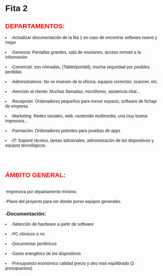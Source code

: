 <html lang="es">
<head>
    <meta charset="UTF-8">
    <meta name="viewport" content="width=device-width, initial-scale=1.0">
    <title>FITA 2</title>
    <style>
        body {
            font-family: Arial, sans-serif;
            margin: 20px;}
	H2 {
	color: red;
	   }
    </style>
</head>
<body>



<H1>Fita 2</H1>

<H2>DEPARTAMENTOS:</H2>

<li>-Actualizar documentación de la fita 1 en caso de encontrar software nuevo y mejor</li>

<br>

<li>-Gerencia: Pantallas grandes, sala de reuniones, acceso remoto a la información</li>

<br>
<li>-Comercial: son nómadas, (Tablet/portátil), mucha seguridad por posibles perdidas</li>

<br>
<li>-Administrativos: No se mueven de la oficina, equipos correctos, scanner, etc.</li>

<br>
<li>-Atención al cliente: Muchas llamadas, micrófonos, asistencia chat...</li>

<br>
<li>-Recepción: Ordenadores pequeños para menor espacio, software de fichaje de empresa</li>

<br>
<li>-Marketing: Redes sociales, web, contenido multimedia, una muy buena impresora...</li>

<br>
<li>-Formación: Ordenadores potentes para pruebas de apps</li>

<br>
<li>-IT: Soporte técnico, tareas adicionales, administración de los dispositivos y equipos tecnológicos.</li>
<br>
<br>
<br>
<H2>ÁMBITO GENERAL:</H2>
<br>
-Impresora por departamento mínimo.
<br><br>
-Plano del proyecto para ver donde poner equipos generales.
<br>
<p><H3>-Documentación:</H3>
<li>
	-Selección de hardware a partir de software</li>
<br>
<li>	-PC clónicos o no </li>

<br>
<li>	-Documentar periféricos </li>

<br>
<li>	-Gasto energético de los dispositivos
<br><br>
<li>
	-Presupuesto económico calidad precio y otro mas equilibrado (2 presupuestos)</p>
</li>

